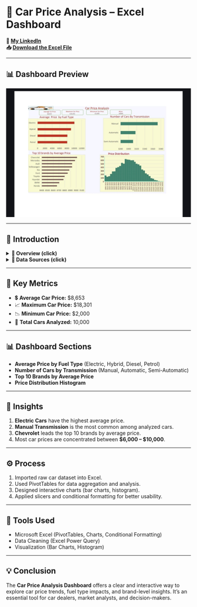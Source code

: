 # 🚗 Car Price Analysis – Excel Dashboard

**🔗 [My LinkedIn](https://www.linkedin.com/in/ahmad-yasser-faiq-data-analyst/)**  
**📥 [Download the Excel File](https://github.com/ahmadyase1234/car-price-analysis/blob/main/car%20price%20analysis.xlsx)**

---

## 📊 Dashboard Preview

![Car Price Dashboard](https://github.com/ahmadyase1234/car-price-analysis/blob/main/IMG-20250713-WA0023.jpg)

---

## 📝 Introduction

<details>
  <summary><strong>📌 Overview (click)</strong></summary>

> This Excel dashboard analyzes car pricing data across multiple dimensions like fuel type, transmission type, and brand. It provides insights into price distribution and highlights key metrics to support strategic decisions in the automotive market.

</details>

<details>
  <summary><strong>📂 Data Sources (click)</strong></summary>

> The dataset includes information about 10,000 cars including:
> 
> - Price details (average, min, max)
> - Fuel types
> - Transmission types
> - Brands and their average pricing

</details>

---

## 📌 Key Metrics

- 💲 **Average Car Price:** $8,653  
- 📈 **Maximum Car Price:** $18,301  
- 📉 **Minimum Car Price:** $2,000  
- 🚗 **Total Cars Analyzed:** 10,000  

---

## 📊 Dashboard Sections

- **Average Price by Fuel Type** (Electric, Hybrid, Diesel, Petrol)  
- **Number of Cars by Transmission** (Manual, Automatic, Semi-Automatic)  
- **Top 10 Brands by Average Price**  
- **Price Distribution Histogram**  

---

## 🎯 Insights

1. **Electric Cars** have the highest average price.  
2. **Manual Transmission** is the most common among analyzed cars.  
3. **Chevrolet** leads the top 10 brands by average price.  
4. Most car prices are concentrated between **$6,000 – $10,000**.  

---

## ⚙️ Process

1. Imported raw car dataset into Excel.  
2. Used PivotTables for data aggregation and analysis.  
3. Designed interactive charts (bar charts, histogram).  
4. Applied slicers and conditional formatting for better usability.  

---

## 🧰 Tools Used

- Microsoft Excel (PivotTables, Charts, Conditional Formatting)  
- Data Cleaning (Excel Power Query)  
- Visualization (Bar Charts, Histogram)  

---

## 💡 Conclusion

The **Car Price Analysis Dashboard** offers a clear and interactive way to explore car price trends, fuel type impacts, and brand-level insights. It’s an essential tool for car dealers, market analysts, and decision-makers.
